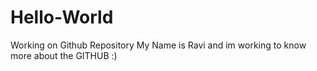 # Hello-World
Working on Github Repository
My Name is Ravi and im  working to know more about the GITHUB :)
